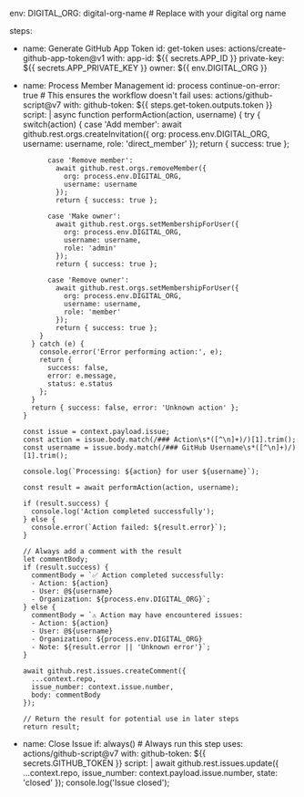 env:
  DIGITAL_ORG: digital-org-name  # Replace with your digital org name

steps:
  - name: Generate GitHub App Token
    id: get-token
    uses: actions/create-github-app-token@v1
    with:
      app-id: ${{ secrets.APP_ID }}
      private-key: ${{ secrets.APP_PRIVATE_KEY }}
      owner: ${{ env.DIGITAL_ORG }}

  - name: Process Member Management
    id: process
    continue-on-error: true  # This ensures the workflow doesn't fail
    uses: actions/github-script@v7
    with:
      github-token: ${{ steps.get-token.outputs.token }}
      script: |
        async function performAction(action, username) {
          try {
            switch(action) {
              case 'Add member':
                await github.rest.orgs.createInvitation({
                  org: process.env.DIGITAL_ORG,
                  username: username,
                  role: 'direct_member'
                });
                return { success: true };
                
              case 'Remove member':
                await github.rest.orgs.removeMember({
                  org: process.env.DIGITAL_ORG,
                  username: username
                });
                return { success: true };
                
              case 'Make owner':
                await github.rest.orgs.setMembershipForUser({
                  org: process.env.DIGITAL_ORG,
                  username: username,
                  role: 'admin'
                });
                return { success: true };
                
              case 'Remove owner':
                await github.rest.orgs.setMembershipForUser({
                  org: process.env.DIGITAL_ORG,
                  username: username,
                  role: 'member'
                });
                return { success: true };
            }
          } catch (e) {
            console.error('Error performing action:', e);
            return { 
              success: false, 
              error: e.message,
              status: e.status
            };
          }
          return { success: false, error: 'Unknown action' };
        }

        const issue = context.payload.issue;
        const action = issue.body.match(/### Action\s*([^\n]+)/)[1].trim();
        const username = issue.body.match(/### GitHub Username\s*([^\n]+)/)[1].trim();
        
        console.log(`Processing: ${action} for user ${username}`);
        
        const result = await performAction(action, username);
        
        if (result.success) {
          console.log('Action completed successfully');
        } else {
          console.error(`Action failed: ${result.error}`);
        }
        
        // Always add a comment with the result
        let commentBody;
        if (result.success) {
          commentBody = `✅ Action completed successfully:
          - Action: ${action}
          - User: @${username}
          - Organization: ${process.env.DIGITAL_ORG}`;
        } else {
          commentBody = `⚠️ Action may have encountered issues:
          - Action: ${action}
          - User: @${username}
          - Organization: ${process.env.DIGITAL_ORG}
          - Note: ${result.error || 'Unknown error'}`;
        }
        
        await github.rest.issues.createComment({
          ...context.repo,
          issue_number: context.issue.number,
          body: commentBody
        });
        
        // Return the result for potential use in later steps
        return result;

  - name: Close Issue
    if: always()  # Always run this step
    uses: actions/github-script@v7
    with:
      github-token: ${{ secrets.GITHUB_TOKEN }}
      script: |
        await github.rest.issues.update({
          ...context.repo,
          issue_number: context.payload.issue.number,
          state: 'closed'
        });
        console.log('Issue closed');
